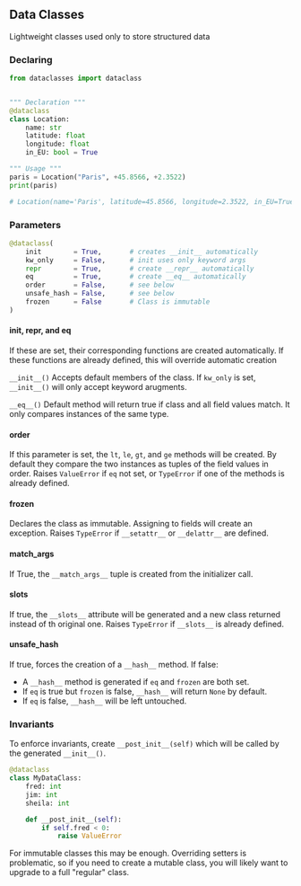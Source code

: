 ## Data Classes
Lightweight classes used only to store structured data

### Declaring
```python
from dataclasses import dataclass


""" Declaration """
@dataclass
class Location:
	name: str
	latitude: float
	longitude: float
	in_EU: bool = True

""" Usage """
paris = Location("Paris", +45.8566, +2.3522)
print(paris)

# Location(name='Paris', latitude=45.8566, longitude=2.3522, in_EU=True)
```

### Parameters
```python
@dataclass(
	init        = True,       # creates __init__ automatically
	kw_only     = False,      # init uses only keyword args
	repr        = True,       # create __repr__ automatically
	eq          = True,       # create __eq__ automatically
	order       = False,      # see below
	unsafe_hash = False,      # see below
	frozen      = False       # Class is immutable
)
```

#### init, repr, and eq
If these are set, their corresponding functions are created automatically.
If these functions are already defined, this will override automatic creation

`__init__()`
Accepts default members of the class. If `kw_only` is set, `__init__()` will only accept keyword arugments.

`__eq__()` Default method will return true if class and all field values match. It only compares instances of the same type.

#### order
If this parameter is set, the `lt`, `le`, `gt`, and `ge` methods will be created.
By default they compare the two instances as tuples of the field values in order.
Raises `ValueError` if `eq` not set, or `TypeError` if one of the methods is already defined.

#### frozen
Declares the class as immutable. Assigning to fields will create an exception.
Raises `TypeError` if `__setattr__` or `__delattr__` are defined.

#### match_args
If True, the `__match_args__` tuple is created from the initializer call.

#### slots
If true, the `__slots__` attribute will be generated and a new class returned instead of th original one. Raises `TypeError` if `__slots__` is already defined.

#### unsafe_hash
If true, forces the creation of a `__hash__` method.
If false:
- A `__hash__` method is generated if `eq` and `frozen` are both set.
- If `eq` is true but `frozen` is false, `__hash__` will return `None` by default.
- If `eq` is false, `__hash__` will be left untouched.

### Invariants
To enforce invariants, create `__post_init__(self)` which will be called by the generated `__init__()`.

```python
@dataclass
class MyDataClass:
	fred: int
	jim: int
	sheila: int

	def __post_init__(self):
		if self.fred < 0:
			raise ValueError
```

For immutable classes this may be enough.
Overriding setters is problematic, so if you need to create a mutable class, you will likely want to upgrade to a full "regular" class.

